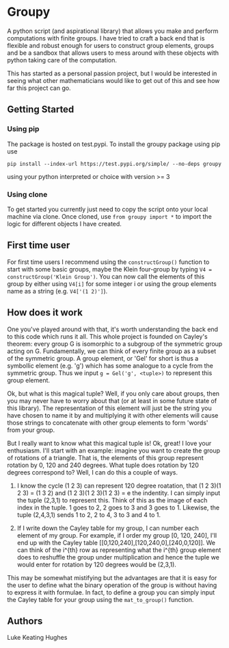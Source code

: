 # Groupy
A python script (and aspirational library) that allows you make and perform computations with finite groups. I have tried to craft a back end that is flexible and robust enough for users to construct group elements, groups and be a sandbox that allows users to mess around with these objects with python taking care of the computation.

This has started as a personal passion project, but I would be interested in seeing what other mathematicians would like to get out of this and see how far this project can go.


## Getting Started

### Using pip
The package is hosted on test.pypi. To install the groupy package using pip use

```pip install --index-url https://test.pypi.org/simple/ --no-deps groupy```

using your python interpreted or choice with version >= 3


### Using clone
To get started you currently just need to copy the script onto your local machine via clone. Once cloned, use
``` from groupy import * ```
to import the logic for different objects I have created.


## First time user
For first time users I recommend using the ```constructGroup()``` function to start with some basic groups, maybe the Klein four-group by typing ```V4 = constructGroup('Klein Group')```. You can now call the elements of this group by either using ```V4[i]``` for some integer i or using the group elements name as a string (e.g. ```V4['(1 2)']```).


## How does it work
One you've played around with that, it's worth understanding the back end to this code which runs it all. This whole project is founded on Cayley's theorem: every group G is isomorphic to a subgroup of the symmetric group acting on G. Fundamentally, we can think of every finite group as a subset of the symmetric group. A group element, or 'Gel' for short is thus a symbollic element (e.g. 'g') which has some analogue to a cycle from the symmetric group. Thus we input ```g = Gel('g', <tuple>)``` to represent this group element.

Ok, but what is this magical tuple? Well, if you only care about groups, then you may never have to worry about that (or at least in some future state of this library). The representation of this element will just be the string you have chosen to name it by and multiplying it with other elements will cause those strings to concatenate with other group elements to form 'words' from your group.

But I really want to know what this magical tuple is! Ok, great! I love your enthusiasm. I'll start with an example: imagine you want to create the group of rotations of a triangle. That is, the elements of this group represent rotation by 0, 120 and 240 degrees. What tuple does rotation by 120 degrees correspond to? Well, I can do this a couple of ways.

  1) I know the cycle (1 2 3) can represent 120 degree roatation, that (1 2 3)(1 2 3) = (1 3 2) and (1 2 3)(1 2 3)(1 2 3) = e the indentity. I can simply input the tuple (2,3,1) to represent this. Think of this as the image of each index in the tuple. 1 goes to 2, 2 goes to 3 and 3 goes to 1. Likewise, the tuple (2,4,3,1) sends 1 to 2, 2 to 4, 3 to 3 and 4 to 1.
  
  2) If I write down the Cayley table for my group, I can number each element of my group.
  For example, if I order my group \[0, 120, 240\], I'll end up with the Cayley table \[\[0,120,240\],\[120,240,0\],\[240,0,120\]\]. We can think of the i^{th} row as representing what the i^{th} group element does to reshuffle the group under multiplication and hence the tuple we would enter for rotation by 120 degrees would be (2,3,1).
  
This may be somewhat mistifying but the advantages are that it is easy for the user to define what the binary operation of the group is without having to express it with formulae. In fact, to define a group you can simply input the Cayley table for your group using the ```mat_to_group()``` function.

## Authors
Luke Keating Hughes

